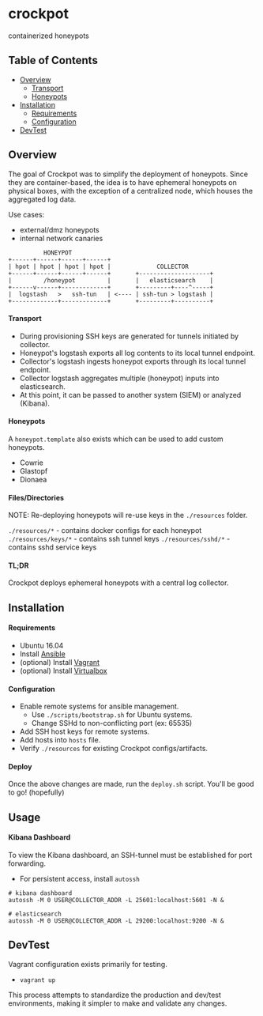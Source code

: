 # crockpot
containerized honeypots

## Table of Contents
* [Overview](#overview)
  * [Transport](#transport)
  * [Honeypots](#honeypots)
* [Installation](#installation)
  * [Requirements](#requirements)
  * [Configuration](#configuration)
* [DevTest](#devtest)

## Overview
The goal of Crockpot was to simplify the deployment of honeypots. Since they are
container-based, the idea is to have ephemeral honeypots on physical boxes,
with the exception of a centralized node, which houses the aggregated log data.

Use cases:
- external/dmz honeypots
- internal network canaries
```
          HONEYPOT
+------+------+------+------+
| hpot | hpot | hpot | hpot |             COLLECTOR
+------+------+------+------+       +--------------------+
|         /honeypot         |       |   elasticsearch    |
+------v------+-------------+       +---------+----^-----+
|  logstash   >   ssh-tun   | <---- | ssh-tun > logstash |
+-------------+-------------+       +---------+----------+
```

#### Transport
- During provisioning SSH keys are generated for tunnels initiated by collector.
- Honeypot's logstash exports all log contents to its local tunnel endpoint.
- Collector's logstash ingests honeypot exports through its local tunnel endpoint.
- Collector logstash aggregates multiple (honeypot) inputs into elasticsearch.
- At this point, it can be passed to another system (SIEM) or analyzed (Kibana).

#### Honeypots
A `honeypot.template` also exists which can be used to add custom honeypots.
- Cowrie
- Glastopf
- Dionaea

#### Files/Directories
NOTE: Re-deploying honeypots will re-use keys in the `./resources` folder.

`./resources/*` - contains docker configs for each honeypot
`./resources/keys/*` - contains ssh tunnel keys
`./resources/sshd/*` - contains sshd service keys

#### TL;DR
Crockpot deploys ephemeral honeypots with a central log collector.

## Installation

#### Requirements
* Ubuntu 16.04
* Install [Ansible](https://www.ansible.com/)
* (optional) Install [Vagrant](https://www.vagrantup.com/)
* (optional) Install [Virtualbox](https://www.virtualbox.org/wiki/Linux_Downloads)

#### Configuration
* Enable remote systems for ansible management.
  - Use `./scripts/bootstrap.sh` for Ubuntu systems.
  - Change SSHd to non-conflicting port (ex: 65535)
* Add SSH host keys for remote systems.
* Add hosts into `hosts` file.
* Verify `./resources` for existing Crockpot configs/artifacts.

#### Deploy
Once the above changes are made, run the `deploy.sh` script.
You'll be good to go! (hopefully)

## Usage

#### Kibana Dashboard
To view the Kibana dashboard, an SSH-tunnel must be established for port forwarding.

* For persistent access, install `autossh`
```
# kibana dashboard
autossh -M 0 USER@COLLECTOR_ADDR -L 25601:localhost:5601 -N &

# elasticsearch
autossh -M 0 USER@COLLECTOR_ADDR -L 29200:localhost:9200 -N &
```

## DevTest
Vagrant configuration exists primarily for testing.

* `vagrant up`

This process attempts to standardize the production and dev/test
environments, making it simpler to make and validate any changes.
